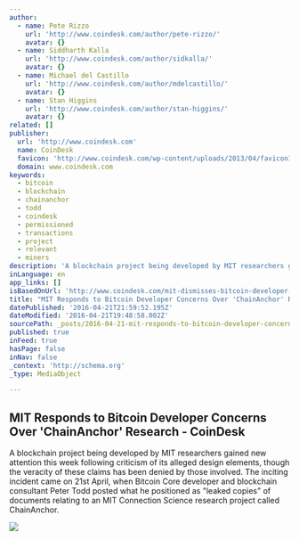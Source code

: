 ```yaml
---
author:
  - name: Pete Rizzo
    url: 'http://www.coindesk.com/author/pete-rizzo/'
    avatar: {}
  - name: Siddharth Kalla
    url: 'http://www.coindesk.com/author/sidkalla/'
    avatar: {}
  - name: Michael del Castillo
    url: 'http://www.coindesk.com/author/mdelcastillo/'
    avatar: {}
  - name: Stan Higgins
    url: 'http://www.coindesk.com/author/stan-higgins/'
    avatar: {}
related: []
publisher:
  url: 'http://www.coindesk.com'
  name: CoinDesk
  favicon: 'http://www.coindesk.com/wp-content/uploads/2013/04/favicon1.ico?1fee9b'
  domain: www.coindesk.com
keywords:
  - bitcoin
  - blockchain
  - chainanchor
  - todd
  - coindesk
  - permissioned
  - transactions
  - project
  - relevant
  - miners
description: 'A blockchain project being developed by MIT researchers gained new attention this week following criticism of its alleged design elements, though the veracity of these claims has been denied by those involved. The inciting incident came on 21st April, when Bitcoin Core developer and blockchain consultant Peter Todd posted what he positioned as "leaked copies" of documents relating to an MIT Connection Science research project called ChainAnchor.'
inLanguage: en
app_links: []
isBasedOnUrl: 'http://www.coindesk.com/mit-dismisses-bitcoin-developer-criticism-project-proposal/'
title: "MIT Responds to Bitcoin Developer Concerns Over 'ChainAnchor' Research - CoinDesk"
datePublished: '2016-04-21T21:59:52.195Z'
dateModified: '2016-04-21T19:48:58.002Z'
sourcePath: _posts/2016-04-21-mit-responds-to-bitcoin-developer-concerns-over-chainanchor.md
published: true
inFeed: true
hasPage: false
inNav: false
_context: 'http://schema.org'
_type: MediaObject

---
```

<article style=""><h1>MIT Responds to Bitcoin Developer Concerns Over 'ChainAnchor' Research - CoinDesk</h1><p>A blockchain project being developed by MIT researchers gained new attention this week following criticism of its alleged design elements, though the veracity of these claims has been denied by those involved. The inciting incident came on 21st April, when Bitcoin Core developer and blockchain consultant Peter Todd posted what he positioned as "leaked copies" of documents relating to an MIT Connection Science research project called ChainAnchor.</p><img src="http://media.coindesk.com/2016/04/mit-e1460748278288.jpg" /></article>